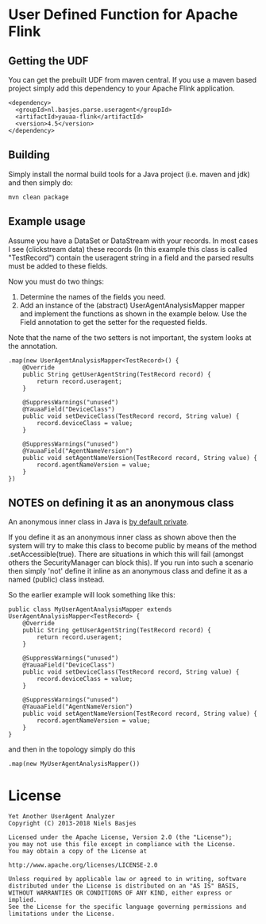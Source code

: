 # User Defined Function for Apache Flink

## Getting the UDF
You can get the prebuilt UDF from maven central.
If you use a maven based project simply add this dependency to your Apache Flink application.

    <dependency>
      <groupId>nl.basjes.parse.useragent</groupId>
      <artifactId>yauaa-flink</artifactId>
      <version>4.5</version>
    </dependency>

## Building
Simply install the normal build tools for a Java project (i.e. maven and jdk) and then simply do:

    mvn clean package

## Example usage
Assume you have a DataSet or DataStream with your records. 
In most cases I see (clickstream data) these records (In this example this class is called "TestRecord") contain the useragent string in a field and the parsed results must be added to these fields.

Now you must do two things:

  1) Determine the names of the fields you need.
  2) Add an instance of the (abstract) UserAgentAnalysisMapper mapper and implement the functions as shown in the example below. Use the Field annotation to get the setter for the requested fields.

Note that the name of the two setters is not important, the system looks at the annotation.

    .map(new UserAgentAnalysisMapper<TestRecord>() {
        @Override
        public String getUserAgentString(TestRecord record) {
            return record.useragent;
        }
    
        @SuppressWarnings("unused")
        @YauaaField("DeviceClass")
        public void setDeviceClass(TestRecord record, String value) {
            record.deviceClass = value;
        }
    
        @SuppressWarnings("unused")
        @YauaaField("AgentNameVersion")
        public void setAgentNameVersion(TestRecord record, String value) {
            record.agentNameVersion = value;
        }
    })

## NOTES on defining it as an anonymous class
An anonymous inner class in Java is [by default private](https://stackoverflow.com/questions/319765/accessing-inner-anonymous-class-members).

If you define it as an anonymous inner class as shown above then the system will try to make this class to become public by means of the method .setAccessible(true).
There are situations in which this will fail (amongst others the SecurityManager can block this). If you run into such a scenario then simply 'not' define it inline as an anonymous class and define it as a named (public) class instead.

So the earlier example will look something like this:

    public class MyUserAgentAnalysisMapper extends UserAgentAnalysisMapper<TestRecord> {
        @Override
        public String getUserAgentString(TestRecord record) {
            return record.useragent;
        }
    
        @SuppressWarnings("unused")
        @YauaaField("DeviceClass")
        public void setDeviceClass(TestRecord record, String value) {
            record.deviceClass = value;
        }
    
        @SuppressWarnings("unused")
        @YauaaField("AgentNameVersion")
        public void setAgentNameVersion(TestRecord record, String value) {
            record.agentNameVersion = value;
        }
    }

and then in the topology simply do this

    .map(new MyUserAgentAnalysisMapper())

License
=======
    Yet Another UserAgent Analyzer
    Copyright (C) 2013-2018 Niels Basjes

    Licensed under the Apache License, Version 2.0 (the "License");
    you may not use this file except in compliance with the License.
    You may obtain a copy of the License at

    http://www.apache.org/licenses/LICENSE-2.0

    Unless required by applicable law or agreed to in writing, software
    distributed under the License is distributed on an "AS IS" BASIS,
    WITHOUT WARRANTIES OR CONDITIONS OF ANY KIND, either express or implied.
    See the License for the specific language governing permissions and
    limitations under the License.

